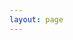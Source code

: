 ```yaml
---
layout: page
---
```

<script setup>
import Entry from './components/Entry/index.vue'
</script>
<Entry />